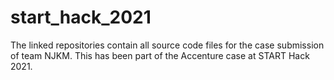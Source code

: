 # start_hack_2021
The linked repositories contain all source code files for the case submission of team NJKM. This has been part of the Accenture case at START Hack 2021.
